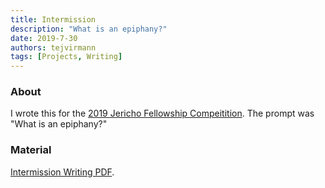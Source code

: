 ```yaml
---
title: Intermission
description: "What is an epiphany?"
date: 2019-7-30
authors: tejvirmann
tags: [Projects, Writing]
---
```


### About
I wrote this for the [2019 Jericho Fellowship Compeitition](https://www.jerichofellowship.com/). The prompt was "What is an epiphany?"

### Material
[Intermission Writing PDF](https://firebasestorage.googleapis.com/v0/b/tejvir-website.appspot.com/o/Intermission%2FTejvir%20Mann%20-%20Intermission%20-%207%3A30%3A19.pdf?alt=media&token=e00a7d34-ad10-4699-86a8-4ff94e59299e).

